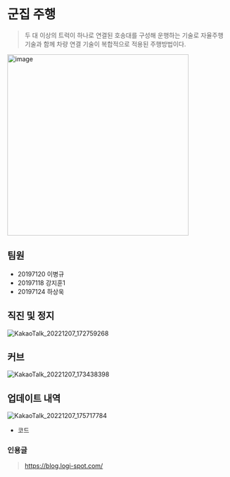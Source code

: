 # 군집 주행

> 두 대 이상의 트럭이 하나로 연결된 호송대를 구성해 운행하는 기술로 자율주행 기술과 함께 차량 연결 기술이 복합적으로 적용된 주행방법이다.

<img width="412" alt="image" src="https://user-images.githubusercontent.com/81899557/206132150-4a65a7af-7954-41e3-a8b8-54bf36956281.png">

## 팀원

- 20197120 이병규
- 20197118 강지훈1
- 20197124 하상욱

## 직진 및 정지

![KakaoTalk_20221207_172759268](https://user-images.githubusercontent.com/81899557/206127508-f0c9ba91-8f95-4d52-8535-e49d1224c590.gif)

## 커브

![KakaoTalk_20221207_173438398](https://user-images.githubusercontent.com/81899557/206128837-08821e96-3982-45dc-8cb3-6ab592df5983.gif)

## 업데이트 내역

![KakaoTalk_20221207_175717784](https://user-images.githubusercontent.com/81899557/206133960-1353716f-4e31-457a-a563-69e842c2f4c1.gif)

- 코드

### 인용글

> https://blog.logi-spot.com/

